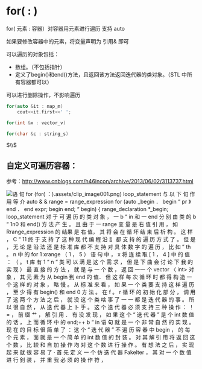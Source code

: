 # for( : )

for( 元素 : 容器）对容器用元素进行遍历 支持 auto

如果要修改容器中的元素，将变量声明为 引用& 即可

 

可以遍历的对象包括：

- 数组。（不包括指针）
- 定义了begin()和end()方法，且返回该方法返回迭代器的类对象。（STL     中所有容器都可以）

可以进行删除操作，不影响遍历

```C++
for(auto &it : map_m)
	cout<<it.first<<' ';

for(int &x : vector_v)

for(char &c : string_s)
```

$\\$

## 自定义可遍历容器：

参考：http://www.cnblogs.com/h46incon/archive/2013/06/02/3113737.html

![语 旬 for (for(  ：).assets/clip_image001.png) loop_statement  与 以 下 旬 作 用 等 介  auto & & range = range_expression  for (auto _begin ． begin “ pr 》  end ． end expr;  begin end; “ begin) {  range_declaration  *_begin;  loop_statement  对 于 可 遍 历 的 类 对 象 ， 一 b “ in 和 一 end 分 别 由 类 的 b “ 1n0 和 end() 方 法 产 生 。 且 由 于 一 range 变 量 是 右 值 引 用 ， 如  Rrange_expression 的 结果 是 右 值， 其 将 会 在 循 坏 结 東 后 析 构 。  这 样 ， C “ 11 终 于 支 持 了 这 种 现 代 编 程 沿 訁 都 支 持 的 遍 历 方 式 了 。 但 是 ， 无 论 是 沿 法 还 是 标 准 库 都 不 支 持 对 具 体 数  字 的 遍 历 ， 比 如 ” th 。 n 中 的 for 1 xrange （ 1 ， 5 ） 语 句 中 ， x 将 连 续 取 [ 1 ， 4 ] 中 的 值 ： （ 。 t 库 有 1 “ n “ 类 可 以  满 是 这 个 需 求 ， 但 是 下 曲 会 讨 论 下 我 的 实 现 ）  最 直 接 的 方 法 ， 就 是 与 一 个 数 ， 返 回 一一 个 vector 〈 int> 对 象 ， 其 元 素 为 从 begin 到 end 的 值． 但 这 样 每 次 循 环 时 都  得 构 造 一 个 这 样 的 对 象 ， 略 慢 。  从 标 准 来 看 ， 如 果 一 个 类 要 支 持 这 样 遍 历 ， 至 少 得 有 begin() 和 end 0 方 法 。 在 f 。 r 循 环 的 初 始 化 部 分 ， 调 用 了 这  两 个 方 法 之 后 ， 就 没 这 个 类 啥 事 了 一 一 都 是 迭 代 器 的 事 。 所 以 很 自 然 ， 从 迭 代 器 上 卜 手 。 这 个 迭 代 器 必 须 支 持 三  种 操 作 ： ！ = ， 前 缀 艹 ， 解 引 用 ． 有 没 发 现 ， 如 果 这 个 “ 迭 代 器 ” 是 个 int 数 值 的 话 ， 上 而 循 环 中 的  end;++ b “ in 语 句 就 是 一 个 非 常 自 然 的 实 现 。 现 在 的 目 标 很 简 单 了 ： 这 个 “ 迭 代 器 ” 不 遍 历 容 器 中  begin ，  的 每 个 元 素 ， 面 就 是 一 个 简 单 的 int 数 值 的 封 装 。 对 其 解 引 用 将 返 回 这 个 数 ， 比 较 和 自 加 操 作 均 对 这 个 数 进 行  操 作 。  有 想 法 之 后 ， 实 现 起 来 就 很 容 易 了 · 首 先 定 义 一 个 仿 迭 代 器 Fakelter ， 其 对 一 个 数 值 进 行 釗 装 ， 并 重 我 必 须 的  操 作 符 ， ](file:///C:/Users/15363/AppData/Local/Temp/msohtmlclip1/01/clip_image001.png)